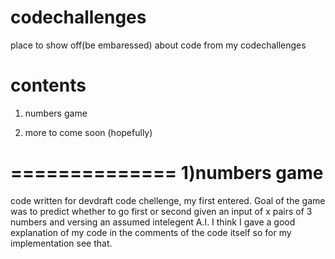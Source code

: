 codechallenges
==============

place to show off(be embaressed) about code from my codechallenges

contents
========
1) numbers game 

2) more to come soon (hopefully)

==============
1)numbers game
==============
code written for devdraft code chellenge, my first entered. Goal of the game was to predict whether to go first or second given an input of x pairs of 3 numbers and versing an assumed intelegent A.I. I think I gave a good explanation of my code in the comments of the code itself so for my implementation see that. 
